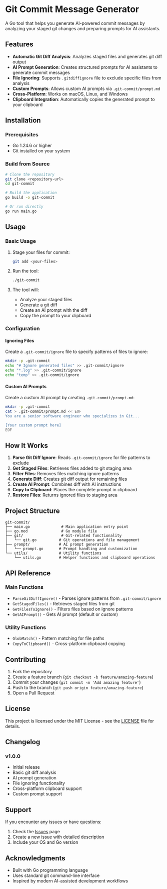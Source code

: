 # Git Commit Message Generator

A Go tool that helps you generate AI-powered commit messages by analyzing your staged git changes and preparing prompts for AI assistants.

## Features

- **Automatic Git Diff Analysis**: Analyzes staged files and generates git diff output
- **AI Prompt Generation**: Creates structured prompts for AI assistants to generate commit messages
- **File Ignoring**: Supports `.gitdiffignore` file to exclude specific files from analysis
- **Custom Prompts**: Allows custom AI prompts via `.git-commit/prompt.md`
- **Cross-Platform**: Works on macOS, Linux, and Windows
- **Clipboard Integration**: Automatically copies the generated prompt to your clipboard

## Installation

### Prerequisites

- Go 1.24.6 or higher
- Git installed on your system

### Build from Source

```bash
# Clone the repository
git clone <repository-url>
cd git-commit

# Build the application
go build -o git-commit

# Or run directly
go run main.go
```

## Usage

### Basic Usage

1. Stage your files for commit:

   ```bash
   git add <your-files>
   ```

2. Run the tool:

   ```bash
   ./git-commit
   ```

3. The tool will:
   - Analyze your staged files
   - Generate a git diff
   - Create an AI prompt with the diff
   - Copy the prompt to your clipboard

### Configuration

#### Ignoring Files

Create a `.git-commit/ignore` file to specify patterns of files to ignore:

```bash
mkdir -p .git-commit
echo "# Ignore generated files" >> .git-commit/ignore
echo "*.log" >> .git-commit/ignore
echo "temp" >> .git-commit/ignore
```

#### Custom AI Prompts

Create a custom AI prompt by creating `.git-commit/prompt.md`:

```bash
mkdir -p .git-commit
cat > .git-commit/prompt.md << EOF
You are a senior software engineer who specializes in Git...

[Your custom prompt here]
EOF
```

## How It Works

1. **Parse Git Diff Ignore**: Reads `.git-commit/ignore` for file patterns to exclude
2. **Get Staged Files**: Retrieves files added to git staging area
3. **Filter Files**: Removes files matching ignore patterns
4. **Generate Diff**: Creates git diff output for remaining files
5. **Create AI Prompt**: Combines diff with AI instructions
6. **Copy to Clipboard**: Places the complete prompt in clipboard
7. **Restore Files**: Returns ignored files to staging area

## Project Structure

```
git-commit/
├── main.go              # Main application entry point
├── go.mod               # Go module file
├── git/                 # Git-related functionality
│   └── git.go          # Git operations and file management
├── prompt/             # AI prompt generation
│   └── prompt.go       # Prompt handling and customization
└── utils/              # Utility functions
    └── utils.go        # Helper functions and clipboard operations
```

## API Reference

### Main Functions

- `ParseGitDiffIgnore()` - Parses ignore patterns from `.git-commit/ignore`
- `GetStagedFiles()` - Retrieves staged files from git
- `GetFilesToIgnore()` - Filters files based on ignore patterns
- `GetAIPrompt()` - Gets AI prompt (default or custom)

### Utility Functions

- `GlobMatch()` - Pattern matching for file paths
- `CopyToClipboard()` - Cross-platform clipboard copying

## Contributing

1. Fork the repository
2. Create a feature branch (`git checkout -b feature/amazing-feature`)
3. Commit your changes (`git commit -m 'Add amazing feature'`)
4. Push to the branch (`git push origin feature/amazing-feature`)
5. Open a Pull Request

## License

This project is licensed under the MIT License - see the [LICENSE](LICENSE) file for details.

## Changelog

### v1.0.0

- Initial release
- Basic git diff analysis
- AI prompt generation
- File ignoring functionality
- Cross-platform clipboard support
- Custom prompt support

## Support

If you encounter any issues or have questions:

1. Check the [Issues](https://github.com/your-repo/issues) page
2. Create a new issue with detailed description
3. Include your OS and Go version

## Acknowledgments

- Built with Go programming language
- Uses standard git command-line interface
- Inspired by modern AI-assisted development workflows
